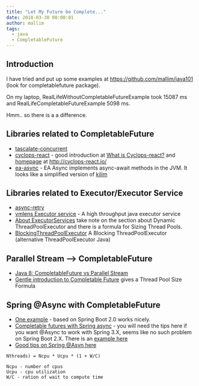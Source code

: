 ```yaml
---
title: "Let My Future be Complete..."
date: 2018-03-30 00:00:01
author: mallim
tags:
  - java
  - CompletableFuture
---
```


## Introduction

I have tried and put up some examples at https://github.com/mallim/java101 (look for completablefuture package).

On my laptop, RealLifeWithoutCompletableFutureExample took 15087 ms and RealLifeCompletableFutureExample 5098 ms.

Hmm.. so there is a a difference.

## Libraries related to CompletableFuture 

* [tascalate-concurrent](https://github.com/vsilaev/tascalate-concurrent)
* [cyclops-react](https://github.com/aol/cyclops-react) - good introduction at [What is Cyclops-react?](https://blog.jooq.org/2016/05/12/cyclops-react-organises-the-cambrian-explosion-of-java-8-libraries/) 
and [homepage](http://cyclops-react.io/) at http://cyclops-react.io/
* [ea-async](https://github.com/electronicarts/ea-async) - EA Async implements async-await methods in the JVM. It looks like a simplified version of [kilim](https://github.com/nqzero/kilim)

## Libraries related to Executor/Executor Service

* [async-retry](https://github.com/nurkiewicz/async-retry)
* [vmlens Executor service](https://github.com/vmlens/executor-service) - A high throughput java executor service
* [About ExecutorServices](https://blog.jayway.com/2014/03/06/about-executorservices/) take note on the section about Dynamic ThreadPoolExecutor and there is a formula for Sizing Thread Pools.
* [BlockingThreadPoolExecutor](https://github.com/umermansoor/BlockingThreadPoolExecutor) A Blocking ThreadPoolExecutor (alternative ThreadPoolExecutor Java)

## Parallel Stream --> CompletableFuture

* [Java 8: CompletableFuture vs Parallel Stream](http://fahdshariff.blogspot.sg/2016/06/java-8-completablefuture-vs-parallel.html?m=1)
* [Gentle introduction to Completable Future](https://blog.cngroup.dk/2015/08/04/completable-future/ ) gives a Thread Pool Size Formula

## Spring @Async with CompletableFuture

* [One example](https://github.com/mallim/java101/tree/master/spring-async-complfuture) - based on Spring Boot 2.0 works nicely.
* [Completable futures with Spring async](https://geowarin.github.io/completable-futures-with-spring-async/) - you will need the tips here if you want @Async to work with Spring 3.X, seems like no such problem on Spring Boot 2.X. 
There is an [example here](https://github.com/mallim/java101/tree/master/CompletableExecutor)
* [Good tips on Spring @Asyn here](https://stackoverflow.com/questions/29181057/how-to-check-that-async-call-completed-in-spring/29182773#29182773)


```
Nthreads) = Ncpu * Ucpu * (1 + W/C)

Ncpu - number of cpus
Ucpu - cpu utilization
W/C - ration of wait to compute time
```
